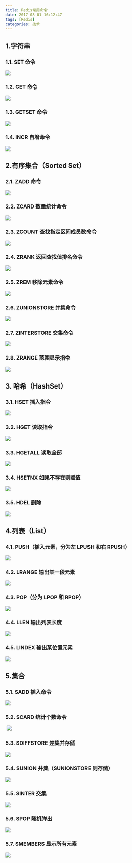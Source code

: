```yaml
---
title: Redis常用命令
date: 2017-08-01 16:12:47
tags: [Redis]
categories: 技术
---
```


## 1.字符串

### 1.1. SET 命令

![](https://raw.githubusercontent.com/JackSmithThu/MarkdownPhotos/master/201708080001.png)

### 1.2. GET 命令

![](https://raw.githubusercontent.com/JackSmithThu/MarkdownPhotos/master/201708080002.png)

### 1.3. GETSET 命令

![](https://raw.githubusercontent.com/JackSmithThu/MarkdownPhotos/master/201708080003.png)

### 1.4. INCR 自增命令

![](https://raw.githubusercontent.com/JackSmithThu/MarkdownPhotos/master/201708080004.png)



## 2.有序集合（Sorted Set）

### 2.1. ZADD 命令

![](https://raw.githubusercontent.com/JackSmithThu/MarkdownPhotos/master/201708080005.png)

### 2.2. ZCARD 数量统计命令

![](https://raw.githubusercontent.com/JackSmithThu/MarkdownPhotos/master/201708080006.png)

### 2.3. ZCOUNT 查找指定区间成员数命令

![](https://raw.githubusercontent.com/JackSmithThu/MarkdownPhotos/master/201708080007.png)

### 2.4. ZRANK 返回查找值排名命令

![](https://raw.githubusercontent.com/JackSmithThu/MarkdownPhotos/master/201708080008.png)

### 2.5. ZREM 移除元素命令

![](https://raw.githubusercontent.com/JackSmithThu/MarkdownPhotos/master/201708080009.png)

### 2.6. ZUNIONSTORE 并集命令

![](https://raw.githubusercontent.com/JackSmithThu/MarkdownPhotos/master/201708080010.png)

### 2.7. ZINTERSTORE 交集命令

![](https://raw.githubusercontent.com/JackSmithThu/MarkdownPhotos/master/201708080011.png)

### 2.8. ZRANGE 范围显示指令

![](https://raw.githubusercontent.com/JackSmithThu/MarkdownPhotos/master/201708080011.png)



## 3. 哈希（HashSet）

### 3.1. HSET 插入指令

![](https://raw.githubusercontent.com/JackSmithThu/MarkdownPhotos/master/201708080012.png)

###  3.2. HGET 读取指令

![](https://raw.githubusercontent.com/JackSmithThu/MarkdownPhotos/master/201708080013.png)

### 3.3. HGETALL 读取全部

![](https://raw.githubusercontent.com/JackSmithThu/MarkdownPhotos/master/201708080014.png)

### 3.4. HSETNX 如果不存在则赋值

![](https://raw.githubusercontent.com/JackSmithThu/MarkdownPhotos/master/201708080015.png)

### 3.5. HDEL 删除

![](https://raw.githubusercontent.com/JackSmithThu/MarkdownPhotos/master/201708080016.png)



## 4.列表（List）

### 4.1. PUSH（插入元素，分为左 LPUSH 和右 RPUSH）

![](https://raw.githubusercontent.com/JackSmithThu/MarkdownPhotos/master/201708080017.png)

### 4.2. LRANGE 输出某一段元素

![](https://raw.githubusercontent.com/JackSmithThu/MarkdownPhotos/master/201708080018.png)

### 4.3. POP（分为 LPOP 和 RPOP）

![](https://raw.githubusercontent.com/JackSmithThu/MarkdownPhotos/master/201708080019.png)

### 4.4. LLEN 输出列表长度

![](https://raw.githubusercontent.com/JackSmithThu/MarkdownPhotos/master/201708080020.png)

### 4.5. LINDEX 输出某位置元素

![](https://raw.githubusercontent.com/JackSmithThu/MarkdownPhotos/master/201708080021.png)



## 5.集合

### 5.1. SADD 插入命令

![](https://raw.githubusercontent.com/JackSmithThu/MarkdownPhotos/master/201708080022.png)

### 5.2. SCARD 统计个数命令

​              ![](https://raw.githubusercontent.com/JackSmithThu/MarkdownPhotos/master/201708080023.png)

### 5.3. SDIFFSTORE 差集并存储

![](https://raw.githubusercontent.com/JackSmithThu/MarkdownPhotos/master/201708080024.png)

### 5.4. SUNION 并集（SUNIONSTORE 则存储）

![](https://raw.githubusercontent.com/JackSmithThu/MarkdownPhotos/master/201708080025.png)

### 5.5. SINTER 交集

![](https://raw.githubusercontent.com/JackSmithThu/MarkdownPhotos/master/201708080026.png)

### 5.6. SPOP 随机弹出

![](https://raw.githubusercontent.com/JackSmithThu/MarkdownPhotos/master/201708080027.png)

### 5.7. SMEMBERS 显示所有元素 

![](https://raw.githubusercontent.com/JackSmithThu/MarkdownPhotos/master/201708080028.png)